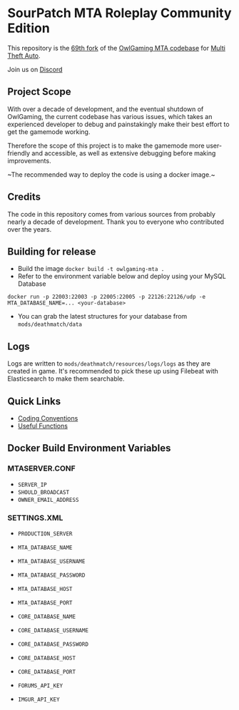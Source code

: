 # SourPatch MTA Roleplay Community Edition

This repository is the [69th fork](https://github.com/OwlGamingCommunity/MTA/network/members) of the [OwlGaming MTA codebase](https://github.com/OwlGamingCommunity/MTA) for [Multi Theft Auto](https://multitheftauto.com/).

Join us on [Discord](https://discord.gg/3c2sJNEyjf)

## Project Scope

With over a decade of development, and the eventual shutdown of OwlGaming, the current codebase has various issues, which takes an experienced developer to debug and painstakingly make their best effort to get the gamemode working.

Therefore the scope of this project is to make the gamemode more user-friendly and accessible, as well as extensive debugging before making improvements.

~The recommended way to deploy the code is using a docker image.~

## Credits

The code in this repository comes from various sources from probably nearly a decade of development. Thank you to everyone who contributed over the years.

## Building for release

- Build the image `docker build -t owlgaming-mta .`
- Refer to the environment variable below and deploy using your MySQL Database
```shell
docker run -p 22003:22003 -p 22005:22005 -p 22126:22126/udp -e MTA_DATABASE_NAME=... <your-database>
```
- You can grab the latest structures for your database from `mods/deathmatch/data`

## Logs

Logs are written to `mods/deathmatch/resources/logs/logs` as they are created in game. It's recommended to pick these up using Filebeat with Elasticsearch to make them searchable.

## Quick Links

* [Coding Conventions](coding_conventions.md)
* [Useful Functions](useful_functions.md)

## Docker Build Environment Variables

### MTASERVER.CONF
- `SERVER_IP`
- `SHOULD_BROADCAST`
- `OWNER_EMAIL_ADDRESS`

### SETTINGS.XML
- `PRODUCTION_SERVER`
- `MTA_DATABASE_NAME`
- `MTA_DATABASE_USERNAME`
- `MTA_DATABASE_PASSWORD`
- `MTA_DATABASE_HOST`
- `MTA_DATABASE_PORT`

- `CORE_DATABASE_NAME`
- `CORE_DATABASE_USERNAME`
- `CORE_DATABASE_PASSWORD`
- `CORE_DATABASE_HOST`
- `CORE_DATABASE_PORT`

- `FORUMS_API_KEY`
- `IMGUR_API_KEY`
